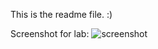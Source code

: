 This is the readme file. :)

Screenshot for lab:
![screenshot](/resources/COMP3111_Lab1_Screenshot.png "Screenshot")
